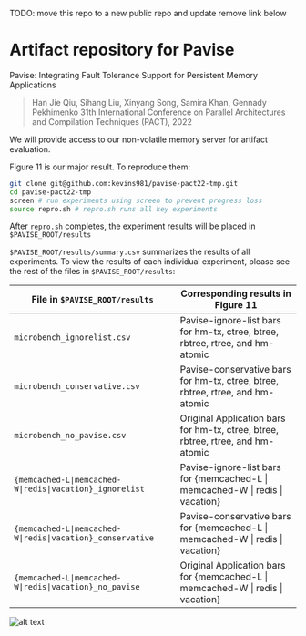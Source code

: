 TODO: move this repo to a new public repo and update remove link below

# Artifact repository for Pavise

Pavise: Integrating Fault Tolerance Support for Persistent Memory Applications

> Han Jie Qiu, Sihang Liu, Xinyang Song, Samira Khan, Gennady Pekhimenko
> 31th International Conference on Parallel Architectures and Compilation Techniques (PACT), 2022

We will provide access to our non-volatile memory server for artifact evaluation.

Figure 11 is our major result. To reproduce them:
```bash
git clone git@github.com:kevins981/pavise-pact22-tmp.git
cd pavise-pact22-tmp
screen # run experiments using screen to prevent progress loss
source repro.sh # repro.sh runs all key experiments
```
After `repro.sh` completes, the experiment results will be placed in `$PAVISE_ROOT/results`

`$PAVISE_ROOT/results/summary.csv` summarizes the results of all experiments. To view the results of each individual experiment, please see the rest of the files in `$PAVISE_ROOT/results`:

| File in `$PAVISE_ROOT/results`  | Corresponding results in Figure 11 |
| ------------- | ------------- |
| `microbench_ignorelist.csv`  | Pavise-ignore-list bars for hm-tx, ctree, btree, rbtree, rtree, and hm-atomic |
| `microbench_conservative.csv`  | Pavise-conservative bars for hm-tx, ctree, btree, rbtree, rtree, and hm-atomic  |
| `microbench_no_pavise.csv`  | Original Application bars for hm-tx, ctree, btree, rbtree, rtree, and hm-atomic |
| `{memcached-L\|memcached-W\|redis\|vacation}_ignorelist`  | Pavise-ignore-list bars for {memcached-L \| memcached-W \| redis \| vacation}|
| `{memcached-L\|memcached-W\|redis\|vacation}_conservative`  | Pavise-conservative bars for {memcached-L \| memcached-W \| redis \| vacation}|
| `{memcached-L\|memcached-W\|redis\|vacation}_no_pavise`  | Original Application bars for {memcached-L \| memcached-W \| redis \| vacation}|


![alt text](https://github.com/kevins981/pavise-pact22-tmp/blob/main/fig11.png)

